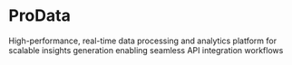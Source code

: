 # ProData
High-performance, real-time data processing and analytics platform for scalable insights generation enabling seamless API integration workflows
